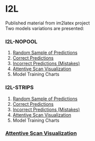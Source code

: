 # I2L
Published material from im2latex project  
Two models variations are presented:  
### I2L-NOPOOL
  1. [Random Sample of Predictions](./I2L-NOPOOL/rand_sample_100.html )
  2. [Correct Predictions](./I2L-NOPOOL/matched_strs_100.html)
  3. [Incorrect Predictions (Mistakes)](./I2L-NOPOOL/unmatched_rand_sample.html)
  4. [Attentive Scan Visualization](./I2L-NOPOOL/alpha)
  5. Model Training Charts
  
### I2L-STRIPS
  1. [Random Sample of Predictions](./I2L-STRIPS/rand_sample_100.html)
  2. [Correct Predictions](./I2L-STRIPS/matched_strs_100.html)
  3. [Incorrect Predictions (Mistakes)](./I2L-STRIPS/unmatched_rand_sample.html)
  4. [Attentive Scan Visualization](./I2L-STRIPS/alpha)
  5. Model Training Charts

### [Attentive Scan Visualization](./alpha_index.html)
